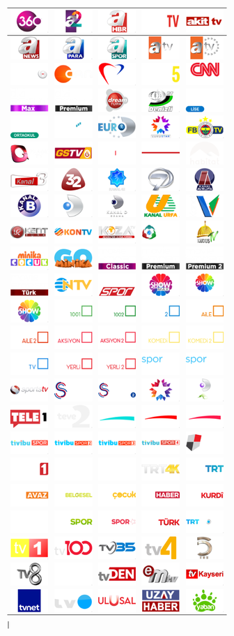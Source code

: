 | ![](https://raw.githubusercontent.com/RevGear/logo/master/Countries/TR/360.png)| ![](https://raw.githubusercontent.com/RevGear/logo/master/Countries/TR/A2.png)| ![](https://raw.githubusercontent.com/RevGear/logo/master/Countries/TR/AHaber.png)| ![](https://raw.githubusercontent.com/RevGear/logo/master/Countries/TR/AkilliTV.png)| ![](https://raw.githubusercontent.com/RevGear/logo/master/Countries/TR/AkitTV.png)| 
|:---:|:---:|:---:|:---:|:---:| 
| ![](https://raw.githubusercontent.com/RevGear/logo/master/Countries/TR/ANews.png)| ![](https://raw.githubusercontent.com/RevGear/logo/master/Countries/TR/APara.png)| ![](https://raw.githubusercontent.com/RevGear/logo/master/Countries/TR/ASpor.png)| ![](https://raw.githubusercontent.com/RevGear/logo/master/Countries/TR/ATV.png)| ![](https://raw.githubusercontent.com/RevGear/logo/master/Countries/TR/ATVAvrupa.png)| 
| ![](https://raw.githubusercontent.com/RevGear/logo/master/Countries/TR/BloombergHT.png)| ![](https://raw.githubusercontent.com/RevGear/logo/master/Countries/TR/CanTV.png)| ![](https://raw.githubusercontent.com/RevGear/logo/master/Countries/TR/CemTV.png)| ![](https://raw.githubusercontent.com/RevGear/logo/master/Countries/TR/Cine5.png)| ![](https://raw.githubusercontent.com/RevGear/logo/master/Countries/TR/CNNTurk.png)| 
| ![](https://raw.githubusercontent.com/RevGear/logo/master/Countries/TR/DiziSmartMax.png)| ![](https://raw.githubusercontent.com/RevGear/logo/master/Countries/TR/DiziSmartPremium.png)| ![](https://raw.githubusercontent.com/RevGear/logo/master/Countries/TR/DreamTurk.png)| ![](https://raw.githubusercontent.com/RevGear/logo/master/Countries/TR/DRTDenizli.png)| ![](https://raw.githubusercontent.com/RevGear/logo/master/Countries/TR/EBATVLise.png)| 
| ![](https://raw.githubusercontent.com/RevGear/logo/master/Countries/TR/EBATVOrtaokul.png)| ![](https://raw.githubusercontent.com/RevGear/logo/master/Countries/TR/Ekoturk.png)| ![](https://raw.githubusercontent.com/RevGear/logo/master/Countries/TR/EuroD.png)| ![](https://raw.githubusercontent.com/RevGear/logo/master/Countries/TR/EuroStar.png)| ![](https://raw.githubusercontent.com/RevGear/logo/master/Countries/TR/FBTV.png)| 
| ![](https://raw.githubusercontent.com/RevGear/logo/master/Countries/TR/FlashTV.png)| ![](https://raw.githubusercontent.com/RevGear/logo/master/Countries/TR/GSTV.png)| ![](https://raw.githubusercontent.com/RevGear/logo/master/Countries/TR/HaberGlobal.png)| ![](https://raw.githubusercontent.com/RevGear/logo/master/Countries/TR/Haberturk.png)| ![](https://raw.githubusercontent.com/RevGear/logo/master/Countries/TR/Habitat.png)| 
| ![](https://raw.githubusercontent.com/RevGear/logo/master/Countries/TR/Kanal3.png)| ![](https://raw.githubusercontent.com/RevGear/logo/master/Countries/TR/Kanal32.png)| ![](https://raw.githubusercontent.com/RevGear/logo/master/Countries/TR/Kanal42.png)| ![](https://raw.githubusercontent.com/RevGear/logo/master/Countries/TR/Kanal7.png)| ![](https://raw.githubusercontent.com/RevGear/logo/master/Countries/TR/KanalAvrupa.png)| 
| ![](https://raw.githubusercontent.com/RevGear/logo/master/Countries/TR/KanalB.png)| ![](https://raw.githubusercontent.com/RevGear/logo/master/Countries/TR/KanalD.png)| ![](https://raw.githubusercontent.com/RevGear/logo/master/Countries/TR/KanalDDrama.png)| ![](https://raw.githubusercontent.com/RevGear/logo/master/Countries/TR/KanalUrfa.png)| ![](https://raw.githubusercontent.com/RevGear/logo/master/Countries/TR/KanalV.png)| 
| ![](https://raw.githubusercontent.com/RevGear/logo/master/Countries/TR/KentTurk.png)| ![](https://raw.githubusercontent.com/RevGear/logo/master/Countries/TR/KonTV.png)| ![](https://raw.githubusercontent.com/RevGear/logo/master/Countries/TR/KozaTV.png)| ![](https://raw.githubusercontent.com/RevGear/logo/master/Countries/TR/KRT.png)| ![](https://raw.githubusercontent.com/RevGear/logo/master/Countries/TR/KudusTV.png)| 
| ![](https://raw.githubusercontent.com/RevGear/logo/master/Countries/TR/MinikaCocuk.png)| ![](https://raw.githubusercontent.com/RevGear/logo/master/Countries/TR/MinikaGo.png)| ![](https://raw.githubusercontent.com/RevGear/logo/master/Countries/TR/MovieSmartClassic.png)| ![](https://raw.githubusercontent.com/RevGear/logo/master/Countries/TR/MovieSmartPremium.png)| ![](https://raw.githubusercontent.com/RevGear/logo/master/Countries/TR/MovieSmartPremium2.png)| 
| ![](https://raw.githubusercontent.com/RevGear/logo/master/Countries/TR/MovieSmartTurk.png)| ![](https://raw.githubusercontent.com/RevGear/logo/master/Countries/TR/NTV.png)| ![](https://raw.githubusercontent.com/RevGear/logo/master/Countries/TR/NTVSpor.png)| ![](https://raw.githubusercontent.com/RevGear/logo/master/Countries/TR/ShowMax.png)| ![](https://raw.githubusercontent.com/RevGear/logo/master/Countries/TR/ShowTurk.png)| 
| ![](https://raw.githubusercontent.com/RevGear/logo/master/Countries/TR/ShowTV.png)| ![](https://raw.githubusercontent.com/RevGear/logo/master/Countries/TR/Sinema1001.png)| ![](https://raw.githubusercontent.com/RevGear/logo/master/Countries/TR/Sinema1002.png)| ![](https://raw.githubusercontent.com/RevGear/logo/master/Countries/TR/Sinema2.png)| ![](https://raw.githubusercontent.com/RevGear/logo/master/Countries/TR/SinemaAile.png)| 
| ![](https://raw.githubusercontent.com/RevGear/logo/master/Countries/TR/SinemaAile2.png)| ![](https://raw.githubusercontent.com/RevGear/logo/master/Countries/TR/SinemaAksiyon.png)| ![](https://raw.githubusercontent.com/RevGear/logo/master/Countries/TR/SinemaAksiyon2.png)| ![](https://raw.githubusercontent.com/RevGear/logo/master/Countries/TR/SinemaKomedi.png)| ![](https://raw.githubusercontent.com/RevGear/logo/master/Countries/TR/SinemaKomedi2.png)| 
| ![](https://raw.githubusercontent.com/RevGear/logo/master/Countries/TR/SinemaTV.png)| ![](https://raw.githubusercontent.com/RevGear/logo/master/Countries/TR/SinemaYerli.png)| ![](https://raw.githubusercontent.com/RevGear/logo/master/Countries/TR/SinemaYerli2.png)| ![](https://raw.githubusercontent.com/RevGear/logo/master/Countries/TR/SporSmart.png)| ![](https://raw.githubusercontent.com/RevGear/logo/master/Countries/TR/SporSmart2.png)| 
| ![](https://raw.githubusercontent.com/RevGear/logo/master/Countries/TR/SportsTV.png)| ![](https://raw.githubusercontent.com/RevGear/logo/master/Countries/TR/SSport.png)| ![](https://raw.githubusercontent.com/RevGear/logo/master/Countries/TR/SSport2.png)| ![](https://raw.githubusercontent.com/RevGear/logo/master/Countries/TR/StarTV.png)| ![](https://raw.githubusercontent.com/RevGear/logo/master/Countries/TR/TAYTV.png)| 
| ![](https://raw.githubusercontent.com/RevGear/logo/master/Countries/TR/Tele1.png)| ![](https://raw.githubusercontent.com/RevGear/logo/master/Countries/TR/Teve2.png)| ![](https://raw.githubusercontent.com/RevGear/logo/master/Countries/TR/TGRTBelgesel.png)| ![](https://raw.githubusercontent.com/RevGear/logo/master/Countries/TR/TGRTEU.png)| ![](https://raw.githubusercontent.com/RevGear/logo/master/Countries/TR/TGRTHaber.png)| 
| ![](https://raw.githubusercontent.com/RevGear/logo/master/Countries/TR/TivibuSpor.png)| ![](https://raw.githubusercontent.com/RevGear/logo/master/Countries/TR/TivibuSpor2.png)| ![](https://raw.githubusercontent.com/RevGear/logo/master/Countries/TR/TivibuSpor3.png)| ![](https://raw.githubusercontent.com/RevGear/logo/master/Countries/TR/TivibuSpor4.png)| ![](https://raw.githubusercontent.com/RevGear/logo/master/Countries/TR/TJKTV.png)| 
| ![](https://raw.githubusercontent.com/RevGear/logo/master/Countries/TR/TRT1.png)| ![](https://raw.githubusercontent.com/RevGear/logo/master/Countries/TR/TRT2.png)| ![](https://raw.githubusercontent.com/RevGear/logo/master/Countries/TR/TRT3.png)| ![](https://raw.githubusercontent.com/RevGear/logo/master/Countries/TR/TRT4K.png)| ![](https://raw.githubusercontent.com/RevGear/logo/master/Countries/TR/TRTArabi.png)| 
| ![](https://raw.githubusercontent.com/RevGear/logo/master/Countries/TR/TRTAvaz.png)| ![](https://raw.githubusercontent.com/RevGear/logo/master/Countries/TR/TRTBelgesel.png)| ![](https://raw.githubusercontent.com/RevGear/logo/master/Countries/TR/TRTCocuk.png)| ![](https://raw.githubusercontent.com/RevGear/logo/master/Countries/TR/TRTHaber.png)| ![](https://raw.githubusercontent.com/RevGear/logo/master/Countries/TR/TRTKurdi.png)| 
| ![](https://raw.githubusercontent.com/RevGear/logo/master/Countries/TR/TRTMuzik.png)| ![](https://raw.githubusercontent.com/RevGear/logo/master/Countries/TR/TRTSpor.png)| ![](https://raw.githubusercontent.com/RevGear/logo/master/Countries/TR/TRTSporYildiz.png)| ![](https://raw.githubusercontent.com/RevGear/logo/master/Countries/TR/TRTTurk.png)| ![](https://raw.githubusercontent.com/RevGear/logo/master/Countries/TR/TRTWorld.png)| 
| ![](https://raw.githubusercontent.com/RevGear/logo/master/Countries/TR/TV1.png)| ![](https://raw.githubusercontent.com/RevGear/logo/master/Countries/TR/TV100.png)| ![](https://raw.githubusercontent.com/RevGear/logo/master/Countries/TR/TV35.png)| ![](https://raw.githubusercontent.com/RevGear/logo/master/Countries/TR/TV4.png)| ![](https://raw.githubusercontent.com/RevGear/logo/master/Countries/TR/TV5.png)| 
| ![](https://raw.githubusercontent.com/RevGear/logo/master/Countries/TR/TV8.png)| ![](https://raw.githubusercontent.com/RevGear/logo/master/Countries/TR/TV85.png)| ![](https://raw.githubusercontent.com/RevGear/logo/master/Countries/TR/TVDen.png)| ![](https://raw.githubusercontent.com/RevGear/logo/master/Countries/TR/TVEm.png)| ![](https://raw.githubusercontent.com/RevGear/logo/master/Countries/TR/TVKayseri.png)| 
| ![](https://raw.githubusercontent.com/RevGear/logo/master/Countries/TR/TVNet.png)| ![](https://raw.githubusercontent.com/RevGear/logo/master/Countries/TR/TVO.png)| ![](https://raw.githubusercontent.com/RevGear/logo/master/Countries/TR/UlusalKanal.png)| ![](https://raw.githubusercontent.com/RevGear/logo/master/Countries/TR/UzayHaber.png)| ![](https://raw.githubusercontent.com/RevGear/logo/master/Countries/TR/Yaban.png)| 
 | 
